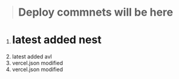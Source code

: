> # Deploy commnets will be here

1. # latest added nest
2. latest added avl
3. vercel.json modified
3. vercel.json modified

